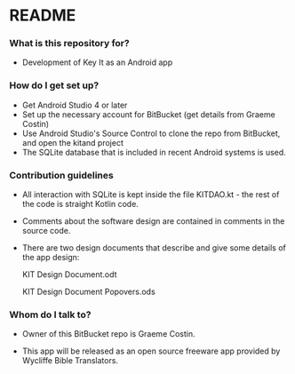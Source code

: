# README #

### What is this repository for? ###

* Development of Key It as an Android app

### How do I get set up? ###

* Get Android Studio 4 or later 
* Set up the necessary account for BitBucket (get details from Graeme Costin)
* Use Android Studio's Source Control to clone the repo from BitBucket, and open the kitand project
* The SQLite database that is included in recent Android systems is used.


### Contribution guidelines ###

* All interaction with SQLite is kept inside the file KITDAO.kt - the rest of the code is straight Kotlin code.

* Comments about the software design are contained in comments in the source code.

* There are two design documents that describe and give some details of the app design:

	KIT Design Document.odt
	
	KIT Design Document Popovers.ods

### Whom do I talk to? ###

* Owner of this BitBucket repo is Graeme Costin.

* This app will be released as an open source freeware app provided by Wycliffe Bible Translators.
